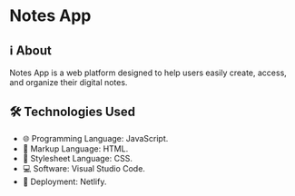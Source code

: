 # Notes App

## ℹ️ About

Notes App is a web platform designed to help users easily create, access, and organize their digital notes.

## 🛠️ Technologies Used

- 🌐 Programming Language: JavaScript.
- 📄 Markup Language: HTML.
- 🎨 Stylesheet Language: CSS.
- 💻 Software: Visual Studio Code.
- 🚀 Deployment: Netlify.
